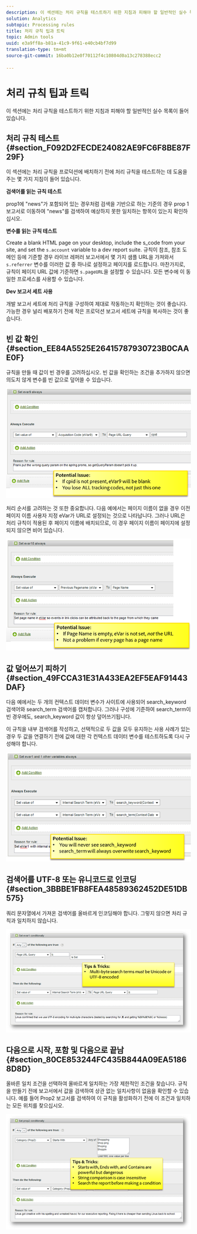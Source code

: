 ```yaml
---
description: 이 섹션에는 처리 규칙을 테스트하기 위한 지침과 피해야 할 일반적인 실수 목록이 들어 있습니다.
solution: Analytics
subtopic: Processing rules
title: 처리 규칙 팁과 트릭
topic: Admin tools
uuid: e3a9ff8a-b81a-41c9-9f61-e40cb4bf7d99
translation-type: tm+mt
source-git-commit: 16ba0b12e0f70112f4c10804d0a13c278388ecc2

---
```



# 처리 규칙 팁과 트릭

이 섹션에는 처리 규칙을 테스트하기 위한 지침과 피해야 할 일반적인 실수 목록이 들어 있습니다.

## 처리 규칙 테스트 {#section_F092D2FECDE24082AE9FC6F8BE87F29F}

이 섹션에는 처리 규칙을 프로덕션에 배치하기 전에 처리 규칙을 테스트하는 데 도움을 주는 몇 가지 지침이 들어 있습니다.

**검색어를 읽는 규칙 테스트**

prop1에 "news"가 포함되어 있는 경우처럼 검색을 기반으로 하는 기준의 경우 prop 1 보고서로 이동하여 "news"를 검색하여 예상하지 못한 일치하는 항목이 있는지 확인하십시오.

**변수를 읽는 규칙 테스트**

Create a blank HTML page on your desktop, include the s_code from your site, and set the `s.account` variable to a dev report suite. 규칙이 참조, 참조 도메인 등에 기준할 경우 라이브 레퍼러 보고서에서 몇 가지 샘플 URL을 가져와서 `s.referrer` 변수를 이러한 값 중 하나로 설정하고 페이지를 로드합니다. 마찬가지로, 규칙이 페이지 URL 값에 기준하면 `s.pageURL`을 설정할 수 있습니다. 모든 변수에 이 동일한 프로세스를 사용할 수 있습니다.

**Dev 보고서 세트 사용**

개발 보고서 세트에 처리 규칙을 구성하여 제대로 작동하는지 확인하는 것이 좋습니다. 가능한 경우 널리 배포하기 전에 작은 프로덕션 보고서 세트에 규칙을 복사하는 것이 좋습니다.

## 빈 값 확인 {#section_EE84A5525E26415787930723B0CAAE0F}

규칙을 만들 때 값이 빈 경우를 고려하십시오. 빈 값을 확인하는 조건을 추가하지 않으면 의도치 않게 변수를 빈 값으로 덮어쓸 수 있습니다.

![](assets/tips-set-value-acquisition-code.png)

처리 순서를 고려하는 것 또한 중요합니다. 다음 예에서는 페이지 이름이 없을 경우 이전 페이지 이름 사용자 지정 eVar가 URL로 설정되는 것으로 나타납니다. 그러나 URL은 처리 규칙이 적용된 후 페이지 이름에 배치되므로, 이 경우 페이지 이름이 페이지에 설정되지 않으면 비어 있습니다.

![](assets/tips-copy-page-name-to-evar.png)

## 값 덮어쓰기 피하기 {#section_49FCCA31E31A433EA2EF5EAF91443DAF}

다음 예에서는 두 개의 컨텍스트 데이터 변수가 사이트에 사용되어 search_keyword 검색어와 search_term 검색어를 캡처합니다. 그러나 구성에 기준하여 search_term이 빈 경우에도, search_keyword 값이 항상 덮어쓰기됩니다.

이 규칙을 내부 검색어를 작성하고, 선택적으로 두 값을 모두 유지하는 사용 사례가 있는 경우 두 값을 연결하기 전에 값에 대한 각 컨텍스트 데이터 변수를 테스트하도록 다시 구성해야 합니다.

![](assets/tips-search-keyword.png)

## 검색어를 UTF-8 또는 유니코드로 인코딩 {#section_3BBBE1FB8FEA48589362452DE51DB575}

쿼리 문자열에서 가져온 검색어를 올바르게 인코딩해야 합니다. 그렇지 않으면 처리 규칙과 일치하지 않습니다.

![](assets/tips-multibyte.png)

## 다음으로 시작, 포함 및 다음으로 끝남 {#section_80CE853244FC435B844A09EA51868D8D}

올바른 일치 조건을 선택하여 올바르게 일치하는 가장 제한적인 조건을 찾습니다. 규칙을 만들기 전에 보고서에서 값을 검색하여 상관 없는 일치사항이 없음을 확인할 수 있습니다. 예를 들어 Prop2 보고서를 검색하여 이 규칙을 활성화하기 전에 이 조건과 일치하는 모든 위치를 찾으십시오.

![](assets/tips-startswith.png)
